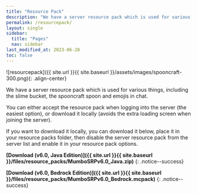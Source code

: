 ```yaml
---
title: "Resource Pack"
description: "We have a server resource pack which is used for various things, including the slime bucket, the spooncraft spoon and emojis in chat."
permalink: /resourcepack/
layout: single
sidebar:
  title: "Pages"
  nav: sidebar
last_modified_at: 2023-06-28
toc: false
---
```


![resourcepack]({{ site.url }}{{ site.baseurl }}/assets/images/spooncraft-300.png){: .align-center}

We have a server resource pack which is used for various things, including the slime bucket, the spooncraft spoon and emojis in chat.

You can either accept the resource pack when logging into the server (the easiest option), or download it locally (avoids the extra loading screen when joining the server).

If you want to download it locally, you can download it below, place it in your resource packs folder, then disable the server resource pack from the server list and enable it in your resource pack options.


**[Download (v6.0, Java Edition)]({{ site.url }}{{ site.baseurl }}/files/resource_packs/MumboSRPv6.0_Java.zip)**
{: .notice--success}

**[Download (v6.0, Bedrock Edition)]({{ site.url }}{{ site.baseurl }}/files/resource_packs/MumboSRPv6.0_Bedrock.mcpack)**
{: .notice--success}